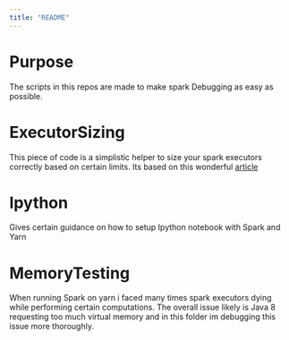 ```yaml
---
title: "README"
---
```

# Purpose

The scripts in this repos are made to make spark Debugging as easy as possible. 


# ExecutorSizing 

This piece of code is a simplistic helper to size your spark executors correctly based on certain limits. Its based on this wonderful [article](https://www.c2fo.io/c2fo/spark/aws/emr/2016/07/06/apache-spark-config-cheatsheet/)
# Ipython 

Gives certain guidance on how to setup Ipython notebook with Spark and Yarn 
# MemoryTesting 

When running Spark on yarn i faced many times spark executors dying while performing certain computations. The overall issue likely is Java 8 requesting too much virtual memory and in this folder im debugging this issue more thoroughly.  